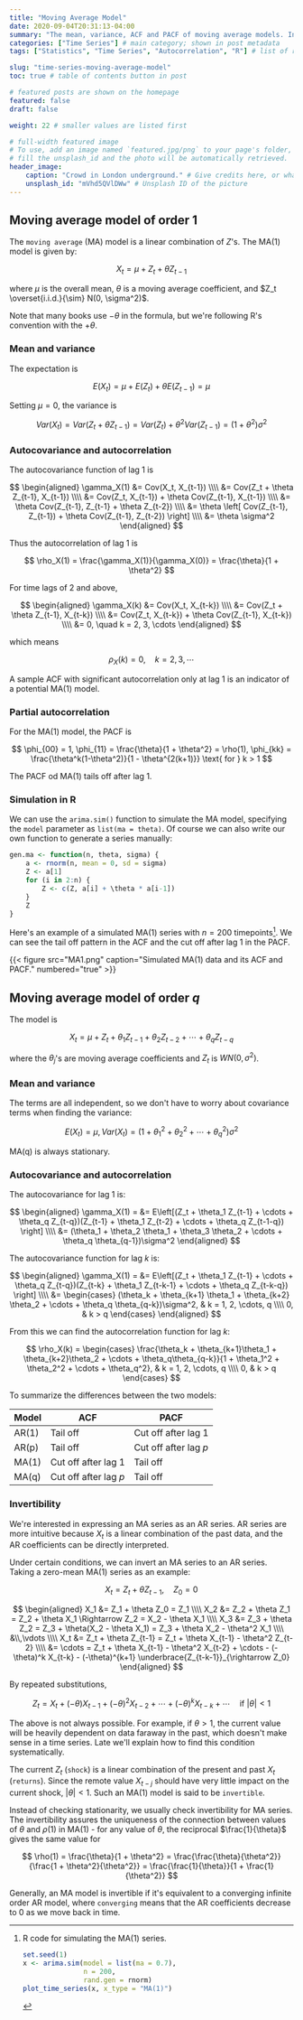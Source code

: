 ```yaml
---
title: "Moving Average Model"
date: 2020-09-04T20:31:13-04:00
summary: "The mean, variance, ACF and PACF of moving average models. Instead of stationarity, a new property called invertibility is introduced." # appears in list of posts
categories: ["Time Series"] # main category; shown in post metadata
tags: ["Statistics", "Time Series", "Autocorrelation", "R"] # list of related tags

slug: "time-series-moving-average-model"
toc: true # table of contents button in post

# featured posts are shown on the homepage
featured: false
draft: false

weight: 22 # smaller values are listed first

# full-width featured image
# To use, add an image named `featured.jpg/png` to your page's folder, or
# fill the unsplash_id and the photo will be automatically retrieved.
header_image:
    caption: "Crowd in London underground." # Give credits here, or whatever captions you want to add (support markdown)
    unsplash_id: "mVhd5QVlDWw" # Unsplash ID of the picture
---
```


## Moving average model of order 1

The `moving average` (MA) model is a linear combination of $Z$'s. The MA(1) model is given by:

$$
X_t = \mu + Z_t + \theta Z_{t-1}
$$

where $\mu$ is the overall mean, $\theta$ is a moving average coefficient, and $Z_t \overset{i.i.d.}{\sim} N(0, \sigma^2)$.

Note that many books use $-\theta$ in the formula, but we're following R's convention with the $+\theta$.

### Mean and variance

The expectation is

$$
E(X_t) = \mu + E(Z_t) + \theta E(Z_{t-1}) = \mu
$$

Setting $\mu = 0$, the variance is

$$
Var(X_t) = Var(Z_t + \theta Z_{t-1}) = Var(Z_t) + \theta^2 Var(Z_{t-1}) = (1 + \theta^2)\sigma^2
$$

### Autocovariance and autocorrelation

The autocovariance function of lag 1 is

$$
\begin{aligned}
    \gamma_X(1) &= Cov(X_t, X_{t-1}) \\\\
    &= Cov(Z_t + \theta Z_{t-1}, X_{t-1}) \\\\
    &= Cov(Z_t, X_{t-1}) + \theta Cov(Z_{t-1}, X_{t-1}) \\\\
    &= \theta Cov(Z_{t-1}, Z_{t-1} + \theta Z_{t-2}) \\\\
    &= \theta \left[ Cov(Z_{t-1}, Z_{t-1}) + \theta Cov(Z_{t-1}, Z_{t-2}) \right] \\\\
    &= \theta \sigma^2
\end{aligned}
$$

Thus the autocorrelation of lag 1 is

$$
\rho_X(1) = \frac{\gamma_X(1)}{\gamma_X(0)} = \frac{\theta}{1 + \theta^2}
$$

For time lags of 2 and above,

$$
\begin{aligned}
    \gamma_X(k) &= Cov(X_t, X_{t-k}) \\\\
    &= Cov(Z_t + \theta Z_{t-1}, X_{t-k}) \\\\
    &= Cov(Z_t, X_{t-k}) + \theta Cov(Z_{t-1}, X_{t-k}) \\\\
    &= 0, \quad k = 2, 3, \cdots
\end{aligned}
$$

which means

$$
\rho_X(k) = 0,\quad k = 2, 3, \cdots
$$

A sample ACF with significant autocorrelation only at lag 1 is an indicator of a potential MA(1) model.

### Partial autocorrelation

For the MA(1) model, the PACF is

$$
\phi_{00} = 1, \phi_{11} = \frac{\theta}{1 + \theta^2} = \rho(1), \phi_{kk} = \frac{\theta^k(1-\theta^2)}{1 - \theta^{2(k+1)}} \text{ for } k > 1
$$

The PACF od MA(1) tails off after lag 1.

### Simulation in R

We can use the `arima.sim()` function to simulate the MA model, specifying the `model` parameter as `list(ma = theta)`. Of course we can also write our own function to generate a series manually:

```r
gen.ma <- function(n, theta, sigma) {
    a <- rnorm(n, mean = 0, sd = sigma)
    Z <- a[1]
    for (i in 2:n) {
        Z <- c(Z, a[i] + \theta * a[i-1])
    }
    Z
}
```

Here's an example of a simulated MA(1) series with $n=200$ timepoints[^ma-1]. We can see the tail off pattern in the ACF and the cut off after lag 1 in the PACF.

{{< figure src="MA1.png" caption="Simulated MA(1) data and its ACF and PACF." numbered="true" >}}

[^ma-1]: R code for simulating the MA(1) series.

    ```r
    set.seed(1)
    x <- arima.sim(model = list(ma = 0.7),
                   n = 200,
                   rand.gen = rnorm)
    plot_time_series(x, x_type = "MA(1)")
    ```

## Moving average model of order $q$

The model is

$$
X_t = \mu + Z_t + \theta_1 Z_{t-1} + \theta_2 Z_{t-2} + \cdots + \theta_q Z_{t-q}
$$

where the $\theta_j$'s are moving average coefficients and $Z_t$ is $WN(0, \sigma^2)$.

### Mean and variance

The terms are all independent, so we don't have to worry about covariance terms when finding the variance:

$$
E(X_t) = \mu, Var(X_t) = (1 + \theta_1^2 + \theta_2^2 + \cdots + \theta_q^2)\sigma^2
$$

MA(q) is always stationary.

### Autocovariance and autocorrelation

The autocovariance for lag 1 is:

$$
\begin{aligned}
    \gamma_X(1) = &= E\left[(Z_t + \theta_1 Z_{t-1} + \cdots + \theta_q Z_{t-q})(Z_{t-1} + \theta_1 Z_{t-2} + \cdots + \theta_q Z_{t-1-q}) \right] \\\\
    &= (\theta_1 + \theta_2 \theta_1 + \theta_3 \theta_2 + \cdots + \theta_q \theta_{q-1})\sigma^2
\end{aligned}
$$

The autocovariance function for lag $k$ is:

$$
\begin{aligned}
    \gamma_X(1) = &= E\left[(Z_t + \theta_1 Z_{t-1} + \cdots + \theta_q Z_{t-q})(Z_{t-k} + \theta_1 Z_{t-k-1} + \cdots + \theta_q Z_{t-k-q}) \right] \\\\
    &= \begin{cases}
        (\theta_k + \theta_{k+1} \theta_1 + \theta_{k+2} \theta_2 + \cdots + \theta_q \theta_{q-k})\sigma^2, & k = 1, 2, \cdots, q \\\\
        0, & k > q
    \end{cases}
\end{aligned}
$$

From this we can find the autocorrelation function for lag $k$:

$$
\rho_X(k) = \begin{cases}
    \frac{\theta_k + \theta_{k+1}\theta_1 + \theta_{k+2}\theta_2 + \cdots + \theta_q\theta_{q-k}}{1 + \theta_1^2 + \theta_2^2 + \cdots + \theta_q^2}, & k = 1, 2, \cdots, q \\\\
    0, & k > q
\end{cases}
$$

To summarize the differences between the two models:

| Model | ACF                   | PACF                  |
| ----- | --------------------- | --------------------- |
| AR(1) | Tail off              | Cut off after lag 1   |
| AR(p) | Tail off              | Cut off after lag $p$ |
| MA(1) | Cut off after lag 1   | Tail off              |
| MA(q) | Cut off after lag $p$ | Tail off              |

### Invertibility

We're interested in expressing an MA series as an AR series. AR series are more intuitive because $X_t$ is a linear combination of the past data, and the AR coefficients can be directly interpreted.

Under certain conditions, we can invert an MA series to an AR series. Taking a zero-mean MA(1) series as an example:

$$
X_t = Z_t + \theta Z_{t-1}, \quad Z_0 = 0
$$

$$
\begin{aligned}
    X_1 &= Z_1 + \theta Z_0 = Z_1 \\\\
    X_2 &= Z_2 + \theta Z_1 = Z_2 + \theta X_1 \Rightarrow Z_2 = X_2 - \theta X_1 \\\\
    X_3 &= Z_3 + \theta Z_2 = Z_3 + \theta(X_2 - \theta X_1) = Z_3 + \theta X_2 - \theta^2 X_1 \\\\
    &\\,\vdots \\\\
    X_t &= Z_t + \theta Z_{t-1} = Z_t + \theta X_{t-1} - \theta^2 Z_{t-2} \\\\
    &= \cdots = Z_t + \theta X_{t-1} - \theta^2 X_{t-2} + \cdots - (-\theta)^k X_{t-k} - (-\theta)^{k+1} \underbrace{Z_{t-k-1}}_{\rightarrow Z_0}
\end{aligned}
$$

By repeated substitutions,

$$
Z_t = X_t + (-\theta) X_{t-1} + (-\theta)^2 X_{t-2} + \cdots + (-\theta)^k X_{t-k} + \cdots \quad \text{if } |\theta| < 1
$$

The above is not always possible. For example, if $\theta > 1$, the current value will be heavily dependent on data faraway in the past, which doesn't make sense in a time series. Late we'll explain how to find this condition systematically.

The current $Z_t$ (`shock`) is a linear combination of the present and past $X_t$ (`returns`). Since the remote value $X_{t-j}$ should have very little impact on the current shock, $|\theta| < 1$. Such an MA(1) model is said to be `invertible`.

Instead of checking stationarity, we usually check invertibility for MA series. The invertibility assures the uniqueness of the connection between values of $\theta$ and $\rho(1)$ in MA(1) - for any value of $\theta$, the reciprocal $\frac{1}{\theta}$ gives the same value for

$$
\rho(1) = \frac{\theta}{1 + \theta^2} = \frac{\frac{\theta}{\theta^2}}{\frac{1 + \theta^2}{\theta^2}} = \frac{\frac{1}{\theta}}{1 + \frac{1}{\theta^2}}
$$

Generally, an MA model is invertible if it's equivalent to a converging infinite order AR model, where `converging` means that the AR coefficients decrease to 0 as we move back in time.
